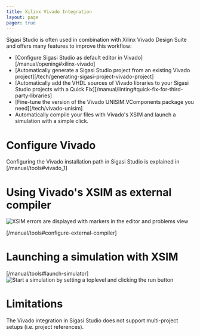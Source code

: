 ```yaml
---
title: Xilinx Vivado Integration
layout: page
pager: true
---
```


Sigasi Studio is often used in combination with Xilinx Vivado Design Suite and offers many features to improve this workflow:

* [Configure Sigasi Studio as default editor in Vivado][/manual/opening#xilinx-vivado]
* [Automatically generate a Sigasi Studio project from an existing Vivado project][/tech/generating-sigasi-project-vivado-project]
* [Automatically add the VHDL sources of Vivado libraries to your Sigasi Studio projects with a Quick Fix][/manual/linting#quick-fix-for-third-party-libraries]
* [Fine-tune the version of the Vivado UNISIM.VComponents package you need][/tech/vivado-unisim]
* Automatically compile your files with Vivado's XSIM and launch a simulation with a simple click.

# Configure Vivado

Configuring the Vivado installation path in Sigasi Studio is explained in [/manual/tools#vivado_1]

# Using Vivado's XSIM as external compiler

![XSIM errors are displayed with markers in the editor and problems view](/releasenotes/3.6/xsim_compilation_error.png)

[/manual/tools#configure-external-compiler]

# Launching a simulation with XSIM

[/manual/tools#launch-simulator]
![Start a simulation by setting a toplevel and clicking the run button](/releasenotes/3.6/xsim_simulation.png)

# Limitations

The Vivado integration in Sigasi Studio does not support multi-project setups (i.e. project references).

